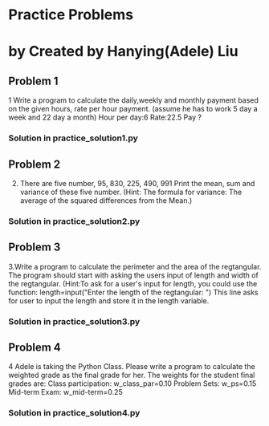 # Practice Problems
# by Created by Hanying(Adele) Liu

## Problem 1

1 Write a program to calculate the daily,weekly and monthly payment based on the
given hours, rate per hour payment.
(assume he has to work 5 day a week and 22 day a month)
Hour per day:6
Rate:22.5
Pay ?

### Solution in practice_solution1.py

## Problem 2

2. There are five number, 95, 830, 225, 490, 991
Print the mean, sum and variance of these five number.
(Hint: The formula for variance: The average of the squared differences from the Mean.)

### Solution in practice_solution2.py

## Problem 3

3.Write a program to calculate the perimeter and the area of the regtangular.
The program should start with asking the users input of length and width of the regtangular.
(Hint:To ask for a user's input for length, you could use the function:
length=input("Enter the length of the regtangular: ")
This line asks for user to input the length and store it in the length variable.

### Solution in practice_solution3.py

## Problem 4

4 Adele is taking the Python Class. Please write a program to calculate the weighted grade as the final grade for her.
The weights for the student final grades are:
Class participation: w_class_par=0.10
Problem Sets: w_ps=0.15
Mid-term Exam: w_mid-term=0.25

### Solution in practice_solution4.py
